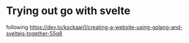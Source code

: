 # Trying out go with svelte

following https://dev.to/ksckaan1/creating-a-website-using-golang-and-sveltejs-together-55g8